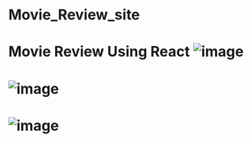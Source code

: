 # Movie_Review_site
Movie Review Using React
![image](https://user-images.githubusercontent.com/84221186/233622722-b8821b72-44c9-47bb-a2e2-5cdc83c4d816.png)
===============================================================================================================
![image](https://user-images.githubusercontent.com/84221186/233622800-28f61e03-4454-4a40-8518-658c42801426.png)
=============================================
![image](https://user-images.githubusercontent.com/84221186/233622894-11312f83-c28e-4aa3-8d0d-42b2d4d4d1f8.png)
==================================================================
